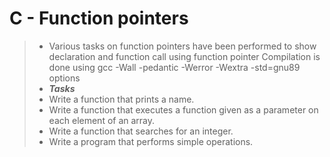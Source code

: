 # **C - Function pointers**
> * Various tasks on function pointers have been performed to show
declaration and function call using function pointer
Compilation is done using gcc -Wall -pedantic -Werror -Wextra -std=gnu89 options
> * ***Tasks***
> * Write a function that prints a name.
> * Write a function that executes a function given as a parameter on each element of an array.
> * Write a function that searches for an integer.
> * Write a program that performs simple operations.
